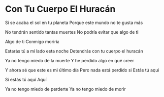 # Con Tu Cuerpo El Huracán

Si se acaba el sol en tu planeta
Porque este mundo no te gusta más

No tendrán sentido tantas muertes
No podría evitar que algo de ti

Algo de ti
Conmigo moriría

Estarás tú a mi lado esta noche
Detendrás con tu cuerpo el huracán

Ya no tengo miedo de la muerte
Y he perdido algo en qué creer

Y ahora sé que este es mi último día
Pero nada está perdido si
Estás tú aquí

Si estás tú aquí
Aquí

Ya no tengo miedo de perderte
Ya no tengo miedo de morir
